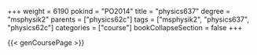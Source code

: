 +++
weight = 6190
pokind = "PO2014"
title = "physics637"
degree = "msphysik2"
parents = ["physics62c"]
tags = ["msphysik2", "physics637", "physics62c"]
categories = ["course"]
bookCollapseSection = false
+++

{{< genCoursePage >}}
